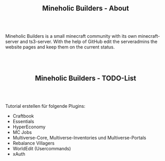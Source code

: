 <h2 style="text-align: center;">Mineholic Builders - About</h2>
<br><br>
<p>Mineholic Builders is a small minecraft community with its own minecraft-server and ts3-server. With the help of GitHub edit the serveradmins the website pages and keep them on the current status.</p>
<br><br>
<h2 style="text-align: center;">Mineholic Builders - TODO-List</h2>
<br><br>
<p>Tutorial erstellen für folgende Plugins:</p>
<ul>
<li>Craftbook</li>
<li>Essentials</li>
<li>HyperEconomy</li>
<li>MC Jobs</li>
<li>Multiverse-Core, Multiverse-Inventories und Multiverse-Portals</li>
<li>Rebalance Villagers</li>
<li>WorldEdit (Usercommands)</li>
<li>xAuth</li>
</ul>
